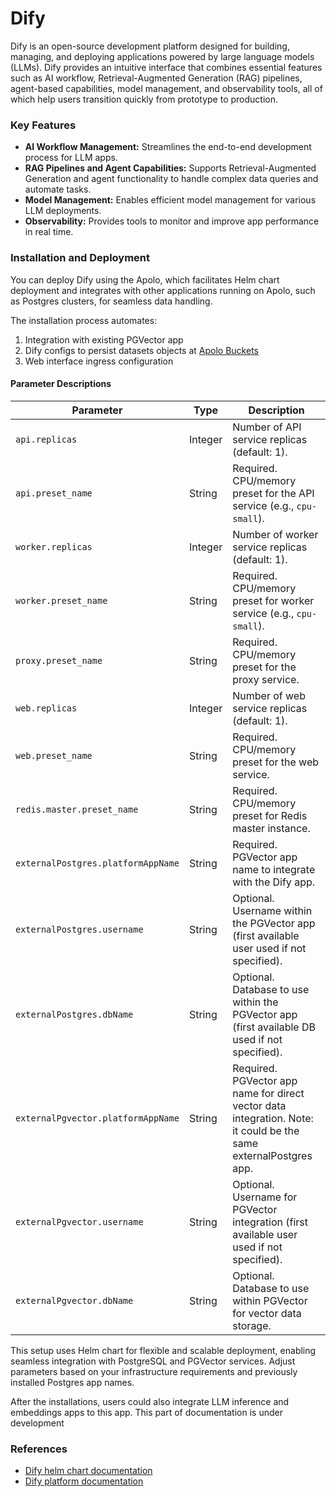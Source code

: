 # Dify

Dify is an open-source development platform designed for building, managing, and deploying applications powered by large language models (LLMs). Dify provides an intuitive interface that combines essential features such as AI workflow, Retrieval-Augmented Generation (RAG) pipelines, agent-based capabilities, model management, and observability tools, all of which help users transition quickly from prototype to production.

### Key Features

* **AI Workflow Management:** Streamlines the end-to-end development process for LLM apps.
* **RAG Pipelines and Agent Capabilities:** Supports Retrieval-Augmented Generation and agent functionality to handle complex data queries and automate tasks.
* **Model Management:** Enables efficient model management for various LLM deployments.
* **Observability:** Provides tools to monitor and improve app performance in real time.

### Installation and Deployment

You can deploy Dify using the Apolo, which facilitates Helm chart deployment and integrates with other applications running on Apolo, such as Postgres clusters, for seamless data handling.

The installation process automates:

1. Integration with existing PGVector app
2. &#x20;Dify configs to persist datasets objects at [Apolo Buckets](../../../apolo-console/apps/pre-installed/buckets.md)
3. Web interface ingress configuration

#### Parameter Descriptions

| Parameter                          | Type    | Description                                                                                                      |
| ---------------------------------- | ------- | ---------------------------------------------------------------------------------------------------------------- |
| `api.replicas`                     | Integer | Number of API service replicas (default: 1).                                                                     |
| `api.preset_name`                  | String  | Required. CPU/memory preset for the API service (e.g., `cpu-small`).                                             |
| `worker.replicas`                  | Integer | Number of worker service replicas (default: 1).                                                                  |
| `worker.preset_name`               | String  | Required. CPU/memory preset for worker service (e.g., `cpu-small`).                                              |
| `proxy.preset_name`                | String  | Required. CPU/memory preset for the proxy service.                                                               |
| `web.replicas`                     | Integer | Number of web service replicas (default: 1).                                                                     |
| `web.preset_name`                  | String  | Required. CPU/memory preset for the web service.                                                                 |
| `redis.master.preset_name`         | String  | Required. CPU/memory preset for Redis master instance.                                                           |
| `externalPostgres.platformAppName` | String  | Required. PGVector app name to integrate with the Dify app.                                                      |
| `externalPostgres.username`        | String  | Optional. Username within the PGVector app (first available user used if not specified).                         |
| `externalPostgres.dbName`          | String  | Optional. Database to use within the PGVector app (first available DB used if not specified).                    |
| `externalPgvector.platformAppName` | String  | Required. PGVector app name for direct vector data integration. Note: it could be the same externalPostgres app. |
| `externalPgvector.username`        | String  | Optional. Username for PGVector integration (first available user used if not specified).                        |
| `externalPgvector.dbName`          | String  | Optional. Database to use within PGVector for vector data storage.                                               |

This setup uses Helm chart for flexible and scalable deployment, enabling seamless integration with PostgreSQL and PGVector services. Adjust parameters based on your infrastructure requirements and previously installed Postgres app names.

After the installations, users could also integrate LLM inference and embeddings apps to this app. This part of documentation is under development

### References

* [Dify helm chart documentation](https://github.com/neuro-inc/dify-helm)
* [Dify platform documentation](https://docs.dify.ai/)

